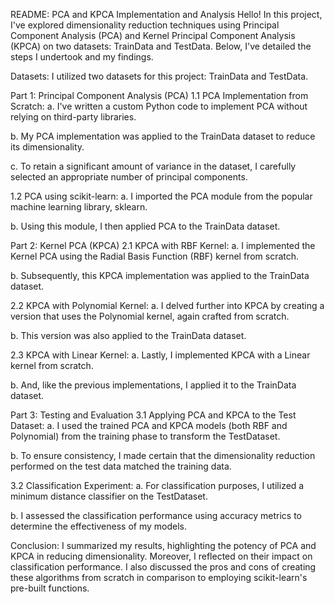 README: PCA and KPCA Implementation and Analysis
Hello! In this project, I've explored dimensionality reduction techniques using Principal Component Analysis (PCA) and Kernel Principal Component Analysis (KPCA) on two datasets: TrainData and TestData. Below, I've detailed the steps I undertook and my findings.

Datasets:
I utilized two datasets for this project: TrainData and TestData. 

Part 1: Principal Component Analysis (PCA)
1.1 PCA Implementation from Scratch:
a. I've written a custom Python code to implement PCA without relying on third-party libraries.

b. My PCA implementation was applied to the TrainData dataset to reduce its dimensionality.

c. To retain a significant amount of variance in the dataset, I carefully selected an appropriate number of principal components.

1.2 PCA using scikit-learn:
a. I imported the PCA module from the popular machine learning library, sklearn.

b. Using this module, I then applied PCA to the TrainData dataset.

Part 2: Kernel PCA (KPCA)
2.1 KPCA with RBF Kernel:
a. I implemented the Kernel PCA using the Radial Basis Function (RBF) kernel from scratch.

b. Subsequently, this KPCA implementation was applied to the TrainData dataset.

2.2 KPCA with Polynomial Kernel:
a. I delved further into KPCA by creating a version that uses the Polynomial kernel, again crafted from scratch.

b. This version was also applied to the TrainData dataset.

2.3 KPCA with Linear Kernel:
a. Lastly, I implemented KPCA with a Linear kernel from scratch.

b. And, like the previous implementations, I applied it to the TrainData dataset.

Part 3: Testing and Evaluation
3.1 Applying PCA and KPCA to the Test Dataset:
a. I used the trained PCA and KPCA models (both RBF and Polynomial) from the training phase to transform the TestDataset.

b. To ensure consistency, I made certain that the dimensionality reduction performed on the test data matched the training data.

3.2 Classification Experiment:
a. For classification purposes, I utilized a minimum distance classifier on the TestDataset.

b. I assessed the classification performance using accuracy metrics to determine the effectiveness of my models.

Conclusion:
I summarized my results, highlighting the potency of PCA and KPCA in reducing dimensionality. Moreover, I reflected on their impact on classification performance. I also discussed the pros and cons of creating these algorithms from scratch in comparison to employing scikit-learn's pre-built functions.
